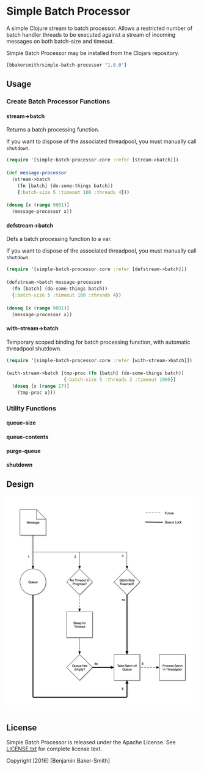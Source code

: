 # Simple Batch Processor

A simple Clojure stream to batch processor. Allows a restricted number of
batch handler threads to be executed against a stream of incoming messages
on both batch-size and timeout.

Simple Batch Processor may be installed from the Clojars repository.
```clojure
[bbakersmith/simple-batch-processor "1.0.0"]
```

## Usage

### Create Batch Processor Functions

#### stream->batch

Returns a batch processing function.

If you want to dispose of the associated threadpool, you must manually
call `shutdown`.

```clojure
(require '[simple-batch-processor.core :refer [stream->batch]])

(def message-processor 
  (stream->batch
    (fn [batch] (do-some-things batch))
    {:batch-size 5 :timeout 100 :threads 4}))

(doseq [x (range 9001)]
  (message-processor x))
```

#### defstream->batch

Defs a batch processing function to a var.

If you want to dispose of the associated threadpool, you must manually
call `shutdown`.

```clojure
(require '[simple-batch-processor.core :refer [defstream->batch]])

(defstream->batch message-processor
  (fn [batch] (do-some-things batch))
  {:batch-size 5 :timeout 100 :threads 4})

(doseq [x (range 9001)]
  (message-processor x))
```

#### with-stream->batch

Temporary scoped binding for batch processing function,
with automatic threadpool shutdown.

```clojure
(require '[simple-batch-processor.core :refer [with-stream->batch]])

(with-stream->batch [tmp-proc (fn [batch] (do-some-things batch))
                     {:batch-size 5 :threads 2 :timeout 1000}]
  (doseq [x (range 17)]
    (tmp-proc x)))
```

### Utility Functions

#### queue-size
#### queue-contents
#### purge-queue
#### shutdown

## Design

![Simple Batch Processor Diagram](/doc/simple-batch-processor-diagram.png)

## License

Simple Batch Processor is released under the Apache License.
See [LICENSE.txt](LICENSE.txt) for complete license text.

Copyright [2016] [Benjamin Baker-Smith]

